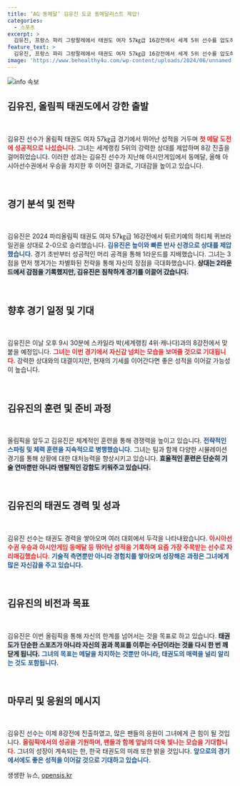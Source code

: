 ```yaml
---
title: ‘AG 동메달’ 김유진 도쿄 동메달리스트 제압!
categories:
  - 스포츠
excerpt: >
  김유진, 프랑스 파리 그랑팔레에서 태권도 여자 57㎏급 16강전에서 세계 5위 선수를 압도하며 8강 진출! 올림픽 메달 도전의 첫 발을 성공적으로 내디뎠다. 다음 상대는 캐나다의 스카일라 박!
feature_text: >
  김유진, 프랑스 파리 그랑팔레에서 태권도 여자 57㎏급 16강전에서 세계 5위 선수를 압도하며 8강 진출! 올림픽 메달 도전의 첫 발을 성공적으로 내디뎠다. 다음 상대는 캐나다의 스카일라 박!
image: 'https://www.behealthy4u.com/wp-content/uploads/2024/06/unnamed-file.png'
---
```


<p><img src="https://www.behealthy4u.com/wp-content/uploads/2024/06/unnamed-file.png" alt="info 속보" /></p>

<h2 data-ke-size="size26">김유진, 올림픽 태권도에서 강한 출발</h2>

<p data-ke-size="size16">&nbsp;</p>

<p>김유진 선수가 올림픽 태권도 여자 57㎏급 경기에서 뛰어난 성적을 거두며 <b><span style="color: #ee2323;">첫 메달 도전에 성공적으로 나섰습니다.</span></b> 그녀는 세계랭킹 5위의 강력한 상대를 제압하며 8강 진출을 걸머쥐었습니다. 이러한 성과는 김유진 선수가 지난해 아시안게임에서 동메달, 올해 아시아선수권에서 우승을 차지한 후 이어진 결과로, 기대감을 높이고 있습니다. </p>

<p data-ke-size="size16">&nbsp;</p>

<h2 data-ke-size="size26">경기 분석 및 전략</h2>

<p data-ke-size="size16">&nbsp;</p>

<p>김유진은 2024 파리올림픽 태권도 여자 57㎏급 16강전에서 튀르키예의 하티체 퀴브라 일귄을 상대로 2-0으로 승리했습니다. <b><span style="color: #1a5490;">김유진은 높이와 빠른 반사 신경으로 상대를 제압했습니다.</span></b> 경기 초반부터 성공적인 머리 공격을 통해 1라운드를 지배했습니다. 그녀는 3점을 먼저 챙겨가는 차별화된 전략을 통해 자신의 장점을 극대화했습니다. <b><span style="background-color: #21538527;">상대는 2라운드에서 감점을 기록했지만, 김유진은 침착하게 경기를 이끌어 갔습니다.</span></b></p>

<p data-ke-size="size16">&nbsp;</p>

<h2 data-ke-size="size26">향후 경기 일정 및 기대</h2>

<p data-ke-size="size16">&nbsp;</p>

<p>김유진은 이날 오후 9시 30분에 스카일라 박(세계랭킹 4위·캐나다)과의 8강전에서 맞붙을 예정입니다. <b><span style="color: #ee2323;">그녀는 이번 경기에서 자신감 넘치는 모습을 보여줄 것으로 기대됩니다.</span></b> 강력한 상대와의 대결이지만, 현재의 기세를 이어간다면 좋은 성적을 이어갈 가능성이 높습니다.</p>

<p data-ke-size="size16">&nbsp;</p>

<h2 data-ke-size="size26">김유진의 훈련 및 준비 과정</h2>

<p data-ke-size="size16">&nbsp;</p>

<p>올림픽을 앞두고 김유진은 체계적인 훈련을 통해 경쟁력을 높이고 있습니다. <b><span style="color: #1a5490;">전략적인 스파링 및 체력 훈련을 지속적으로 병행했습니다.</span></b> 그녀는 팀과 함께 다양한 시뮬레이션 경기를 통해 상황에 대한 대처능력을 향상시키고 있습니다. <b><span style="background-color: #21538527;">효율적인 훈련은 단순히 기술 연마뿐만 아니라 멘탈적인 강함도 키워주고 있습니다.</span></b></p>

<p data-ke-size="size16">&nbsp;</p>

<h2 data-ke-size="size26">김유진의 태권도 경력 및 성과</h2>

<p data-ke-size="size16">&nbsp;</p>

<p>김유진 선수는 태권도 경력을 쌓아오며 여러 대회에서 두각을 나타내왔습니다. <b><span style="color: #ee2323;">아시아선수권 우승과 아시안게임 동메달 등 뛰어난 성적을 기록하며 요즘 가장 주목받는 선수로 자리매김했습니다.</span></b> <b><span style="color: #1a5490;">기술적 측면뿐만 아니라 경험치를 쌓아오며 성장해온 과정은 그녀에게 많은 자신감을 주고 있습니다.</span></b></p>

<p data-ke-size="size16">&nbsp;</p>

<h2 data-ke-size="size26">김유진의 비전과 목표</h2>

<p data-ke-size="size16">&nbsp;</p>

<p>김유진은 이번 올림픽을 통해 자신의 한계를 넘어서는 것을 목표로 하고 있습니다. <b><span style="background-color: #21538527;">태권도가 단순한 스포츠가 아니라 자신의 꿈과 목표를 이루는 수단이라는 것을 다시 한 번 깨닫게 됩니다.</span></b> <b><span style="color: #1a5490;">그녀의 목표는 메달을 차지하는 것뿐만 아니라, 태권도의 매력을 널리 알리는 것도 포함됩니다.</span></b></p>

<p data-ke-size="size16">&nbsp;</p>

<h2 data-ke-size="size26">마무리 및 응원의 메시지</h2>

<p data-ke-size="size16">&nbsp;</p>

<p>김유진 선수는 이제 8강전에 진출하였고, 많은 팬들의 응원이 그녀에게 큰 힘이 될 것입니다. <b><span style="color: #ee2323;">올림픽에서의 성공을 기원하며, 팬들과 함께 앞날의 더욱 빛나는 모습을 기대합니다.</span></b> 그녀의 성장이 계속되는 한, 한국 태권도의 미래 또한 밝을 것입니다. <b><span style="color: #1a5490;">앞으로의 경기에서에도 좋은 성적을 이어갈 것으로 기대하고 있습니다.</span></b></p>
생생한 뉴스, <a href="https://opensis.kr" rel="dofollow">opensis.kr</a>


